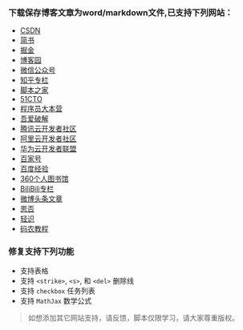 ### 下载保存博客文章为word/markdown文件,已支持下列网站：

- [CSDN](https://blog.csdn.net/)
- [简书](https://www.jianshu.com/)
- [掘金](https://juejin.cn/)
- [博客园](https://www.cnblogs.com/)
- [微信公众号](https://mp.weixin.qq.com/)
- [知乎专栏](https://zhuanlan.zhihu.com/)
- [脚本之家](https://www.jb51.net/)
- [51CTO](https://blog.51cto.com/)
- [程序员大本营](https://www.pianshen.com/)
- [吾爱破解](https://www.52pojie.cn/)
- [腾讯云开发者社区](https://cloud.tencent.com/developer/column)
- [阿里云开发者社区](https://developer.aliyun.com/)
- [华为云开发者联盟](https://huaweicloud.csdn.net/)
- [百家号](https://baijiahao.baidu.com/)
- [百度经验](https://jingyan.baidu.com/)
- [360个人图书馆](http://www.360doc.com/index.html)
- [BiliBili专栏](https://www.bilibili.com/read/home)
- [微博头条文章](https://weibo.com/ttarticle)
- [思否](https://segmentfault.com/)
- [轻识](https://www.qinglite.cn/)
- [码农教程](http://www.manongjc.com/)

### 修复支持下列功能
- 支持表格
- 支持 `<strike>`, `<s>`, 和 `<del>` 删除线
- 支持 `checkbox` 任务列表
- 支持 `MathJax` 数学公式


> 如想添加其它网站支持，请反馈，脚本仅限学习，请大家尊重版权。
